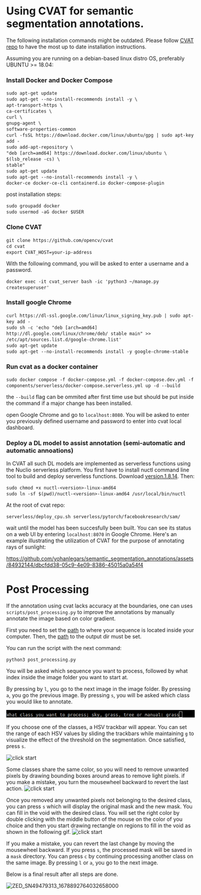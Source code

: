# Using CVAT for semantic segmentation annotations.
The following installation commands might be outdated. Please follow [CVAT repo](https://github.com/opencv/cvat) to have the most up to date installation instructions.

Assuming you are running on a debian-based linux distro OS, preferably UBUNTU >= 18.04:
### Install Docker and Docker Compose

```
sudo apt-get update
sudo apt-get --no-install-recommends install -y \
apt-transport-https \
ca-certificates \
curl \
gnupg-agent \
software-properties-common
curl -fsSL https://download.docker.com/linux/ubuntu/gpg | sudo apt-key add -
sudo add-apt-repository \
"deb [arch=amd64] https://download.docker.com/linux/ubuntu \
$(lsb_release -cs) \
stable"
sudo apt-get update
sudo apt-get --no-install-recommends install -y \
docker-ce docker-ce-cli containerd.io docker-compose-plugin
```

post installation steps:

```
sudo groupadd docker
sudo usermod -aG docker $USER
```

### Clone CVAT

```
git clone https://github.com/opencv/cvat
cd cvat
export CVAT_HOST=your-ip-address
```
With the following command, you will be asked to enter a username and a password.
```
docker exec -it cvat_server bash -ic 'python3 ~/manage.py createsuperuser'
```


### Install google Chrome 

```
curl https://dl-ssl.google.com/linux/linux_signing_key.pub | sudo apt-key add -
sudo sh -c 'echo "deb [arch=amd64] http://dl.google.com/linux/chrome/deb/ stable main" >> /etc/apt/sources.list.d/google-chrome.list'
sudo apt-get update
sudo apt-get --no-install-recommends install -y google-chrome-stable
```

### Run cvat as a docker container

```
sudo docker compose -f docker-compose.yml -f docker-compose.dev.yml -f components/serverless/docker-compose.serverless.yml up -d --build
```
the `--build` flag can be ommited after first time use but should be put inside the command if a major change has been installed.

open Google Chrome and go to `localhost:8080`. You will be asked to enter you previously defined username and password to enter into cvat local dashboard.


### Deploy a DL model to assist annotation (semi-automatic and automatic annoations)

In CVAT all such DL models are implemented as serverless functions using the Nuclio serverless platform. 
You first have to install nuctl command line tool to build and deploy serverless functions.
Download [version.1.8.14](https://github.com/nuclio/nuclio/releases/tag/1.8.14). 
Then:

```
sudo chmod +x nuctl-<version>-linux-amd64
sudo ln -sf $(pwd)/nuctl-<version>-linux-amd64 /usr/local/bin/nuctl
```

At the root of cvat repo:

```
serverless/deploy_cpu.sh serverless/pytorch/facebookresearch/sam/
```

wait until the model has been succesfully been built. You can see its status on a web UI by entering `localhost:8070` in Google Chrome.
Here's an example illustrating the utilization of CVAT for the purpose of annotating rays of sunlight:



https://github.com/yohanlegars/semantic_segmentation_annotations/assets/84932144/dbcfdd38-05c9-4e09-8386-45015a0a54f4




# Post Processing 

If the annotation using cvat lacks accuracy at the boundaries, one can uses `scripts/post_processing.py` to improve the annotations by manually annotate the image based on color gradient.

First you need to set the [path](https://github.com/yohanlegars/Semantic_Segmentation_Annotations/blob/aca908de43a993e2b3cef4f98b025d18df086ee4/scripts/post_processing.py#L11) to where your sequence is located inside your computer. Then, the [path](https://github.com/yohanlegars/Semantic_Segmentation_Annotations/blob/fa829a30d07ce968f5400454401d1bad18979045/scripts/post_processing.py#L442) to the output dir must be set.

You can run the script with the next command:
 ```
 python3 post_processing.py
 ```

 You will be asked which sequence you want to process, followed by what index inside the image folder you want to start at.

 By pressing by `l`, you go to the next image in the image folder. 
 By pressing `a`, you go the previous image.
 By pressing `s`, you will be asked which class you would like to annotate. 

![click start](images/terminal1.png)

If you choose one of the classes, a HSV trackbar will appear. You can set the range of each HSV values by sliding the trackbars while maintaining `g` to visualize the effect of the threshold on the segmentation. Once satisfied, press `s`.

![click start](images/terminal2.gif)


Some classes share the same color, so you will need to remove unwanted pixels by drawing bounding boxes around areas to remove light pixels.
if you make a mistake, you turn the mousewheel backward to revert the last action.
![click start](images/terminal3.gif)

Once you removed any unwanted pixels not belonging to the desired class, you can press `s` which will display the original mask and the new mask.
You can fill in the void with the desired class. You will set the right color by double clicking with the middle button of the mouse on the color of you choice and then you start drawing rectangle on regions to fill in the void as shown in the following gif.
![click start](images/terminal4.gif)

If you make a mistake, you can revert the last change by moving the mousewheel backward. 
If you press `s`, the processed mask will be saved in a `mask` directory. You can press `c` by continuing processing another class on the same image.
By pressing `l` or `a`, you go to the next image. 

Below is a final result after all steps are done.

![ZED_SN49479313_1678892764032658000](https://github.com/yohanlegars/semantic_segmentation_annotations/assets/84932144/6568dc62-9207-472c-9278-497de24494d9)


